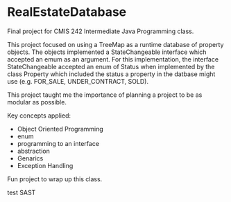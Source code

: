 # RealEstateDatabase
Final project for CMIS 242 Intermediate Java Programming class.

This project focused on using a TreeMap as a runtime database of property objects. The objects implemented a StateChangeable interface which accepted an emum as an argument. For this implementation, the interface StateChangeable accepted an enum of Status when implemented by the class Property which included the status a property in the datbase might use (e.g. FOR_SALE, UNDER_CONTRACT, SOLD). 

This project taught me the importance of planning a project to be as modular as possible.

Key concepts applied:
* Object Oriented Programming
* enum
* programming to an interface
* abstraction
* Genarics
* Exception Handling

Fun project to wrap up this class.

test SAST
